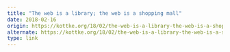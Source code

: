 ```yaml
---
title: "The web is a library; the web is a shopping mall"
date: 2018-02-16
origin: https://kottke.org/18/02/the-web-is-a-library-the-web-is-a-shopping-mall
alternate: https://kottke.org/18/02/the-web-is-a-library-the-web-is-a-shopping-mall
type: link
---
```


